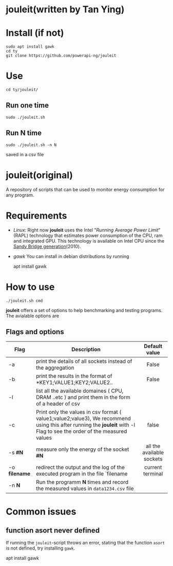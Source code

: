 # jouleit(written by Tan Ying)

# Install (if not)
```
sudo apt install gawk
cd ty
git clone https://github.com/powerapi-ng/jouleit
```

# Use
```
cd ty/jouleit/
```
## Run one time
```
sudo ./jouleit.sh 
```
## Run N time
```
sudo ./jouleit.sh -n N
```
saved in a csv file





# jouleit(original)
A repository of scripts that can be used to monitor energy consumption for any program.


# Requirements  
- *Linux*: 
Right now **jouleit** uses the Intel "_Running Average Power Limit_" (RAPL) technology that estimates power consumption of the CPU, ram and integrated GPU.
This technology is available on Intel CPU since the [Sandy Bridge generation](https://fr.wikipedia.org/wiki/Intel#Historique_des_microprocesseurs_produits)(2010).

- *gawk* 
You can install in debian distributions by running 
    
    apt install gawk

# How to use 

    ./jouleit.sh cmd 

**jouleit** offers a set of options to help benchmarking and testing programs. The avialable options are 

## Flags and options 

|**Flag**|**Description**|**Default value**|
|--------|---------------|:---------------:|
| -a | print the details of all sockets instead of the aggregation | False | 
| -b | print the results in the format of *KEY1;VALUE1;KEY2;VALUE2.. | False | 
| -l | list all the available domaines ( CPU, DRAM ..etc ) and print them in the form of a header of csv | |
| -c | Print only the values in csv format ( value1;value2;value3), We recommend using this after running the **jouleit** with -l Flag to see the order of the measured values | false | 
| -s **#N** | measure only the energy of the socket **#N** | all the available sockets |
| -o **filename** | redirect the output and the log of the executed program in the file `filename | current terminal |
| -n **N** | Run the programm **N** times and record the measured values in `data1234.csv` file |    | 




# Common issues

## function asort never defined

If running the `jouleit`-script throws an error, stating that the function
`asort` is not defined, try installing `gawk`.
 
 
 apt install gawk



